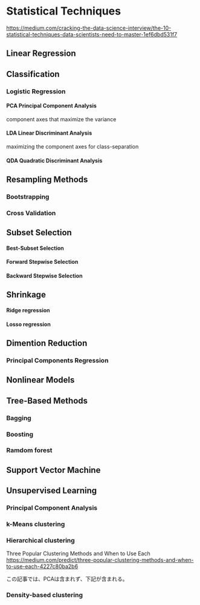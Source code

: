# Statistical Techniques

https://medium.com/cracking-the-data-science-interview/the-10-statistical-techniques-data-scientists-need-to-master-1ef6dbd531f7

## Linear Regression

## Classification

### Logistic Regression

#### PCA Principal Component Analysis

component axes that maximize the variance

#### LDA Linear Discriminant Analysis

maximizing the component axes for class-separation

#### QDA Quadratic Discriminant Analysis

## Resampling Methods

### Bootstrapping

### Cross Validation

## Subset Selection

#### Best-Subset Selection

#### Forward Stepwise Selection

#### Backward Stepwise Selection

## Shrinkage

#### Ridge regression

#### Losso regression

## Dimention Reduction

### Principal Components Regression

## Nonlinear Models

## Tree-Based Methods

### Bagging

### Boosting

### Ramdom forest

## Support Vector Machine

## Unsupervised Learning

### Principal Component Analysis

### k-Means clustering

### Hierarchical clustering

Three Popular Clustering Methods and When to Use Each
https://medium.com/predict/three-popular-clustering-methods-and-when-to-use-each-4227c80ba2b6

この記事では、PCAは含まれず、下記が含まれる。

### Density-based clustering
